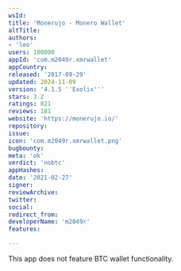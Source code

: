 ```yaml
---
wsId: 
title: 'Monerujo - Monero Wallet'
altTitle: 
authors:
- 'leo'
users: 100000
appId: 'com.m2049r.xmrwallet'
appCountry: 
released: '2017-09-29'
updated: 2024-11-09
version: '4.1.5 ''Exolix'''
stars: 3.2
ratings: 821
reviews: 181
website: 'https://monerujo.io/'
repository: 
issue: 
icon: 'com.m2049r.xmrwallet.png'
bugbounty: 
meta: 'ok'
verdict: 'nobtc'
appHashes: 
date: '2021-02-27'
signer: 
reviewArchive: 
twitter: 
social: 
redirect_from: 
developerName: 'm2049r'
features: 

---
```


This app does not feature BTC wallet functionality.